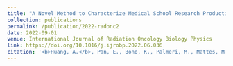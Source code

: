 ```yaml
---
title: "A Novel Method to Characterize Medical School Research Productivity Among Radiation Oncology Residents."
collection: publications
permalink: /publication/2022-radonc2
date: 2022-09-01
venue: International Journal of Radiation Oncology Biology Physics
link: https://doi.org/10.1016/j.ijrobp.2022.06.036
citation: '<b>Huang, A.</b>, Pan, E., Bono, K., Palmeri, M., Mattes, M. D., Lin, L. L., Gunther, J. R. (2022). A Novel Method to Characterize Medical School Research Productivity Among Radiation Oncology Residents. <i>International Journal of Radiation Oncology Biology Physics, 114</i>(1):E17-E18. https://doi.org/10.1016/j.ijrobp.2022.06.036'
---
```

